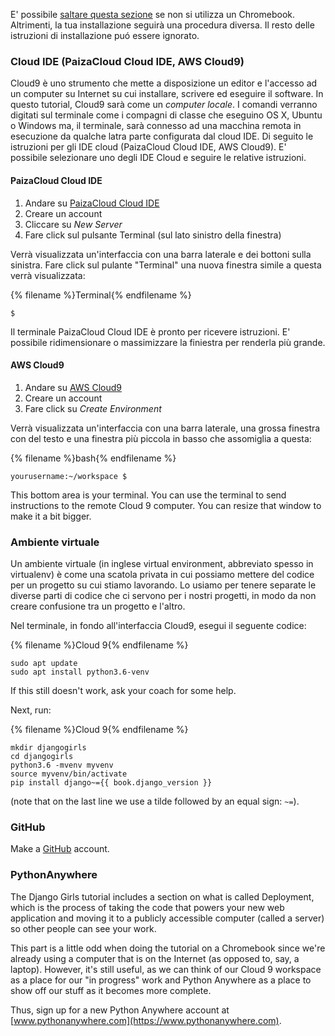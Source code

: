 E' possibile [saltare questa sezione](http://tutorial.djangogirls.org/en/installation/#install-python) se non si utilizza un Chromebook. Altrimenti, la tua installazione seguirà una procedura diversa. Il resto delle istruzioni di installazione puó essere ignorato.

### Cloud IDE (PaizaCloud Cloud IDE, AWS Cloud9)

Cloud9 è uno strumento che mette a disposizione un editor e l'accesso ad un computer su Internet su cui installare, scrivere ed eseguire il software. In questo tutorial, Cloud9 sarà come un *computer locale*. I comandi verranno digitati sul terminale come i compagni di classe che eseguino OS X, Ubuntu o Windows ma, il terminale, sarà connesso ad una macchina remota in esecuzione da qualche latra parte configurata dal cloud IDE. Di seguito le istruzioni per gli IDE cloud (PaizaCloud Cloud IDE, AWS Cloud9). E' possibile selezionare uno degli IDE Cloud e seguire le relative istruzioni.

#### PaizaCloud Cloud IDE

1. Andare su [PaizaCloud Cloud IDE](https://paiza.cloud/)
2. Creare un account
3. Cliccare su *New Server*
4. Fare click sul pulsante Terminal (sul lato sinistro della finestra)

Verrà visualizzata un'interfaccia con una barra laterale e dei bottoni sulla sinistra. Fare click sul pulante "Terminal" una nuova finestra simile a questa verrà visualizzata:

{% filename %}Terminal{% endfilename %}

    $
    

Il terminale PaizaCloud Cloud IDE è pronto per ricevere istruzioni. E' possibile ridimensionare o massimizzare la finiestra per renderla più grande.

#### AWS Cloud9

1. Andare su [AWS Cloud9](https://aws.amazon.com/cloud9/)
2. Creare un account
3. Fare click su *Create Environment*

Verrà visualizzata un'interfaccia con una barra laterale, una grossa finestra con del testo e una finestra più piccola in basso che assomiglia a questa:

{% filename %}bash{% endfilename %}

    yourusername:~/workspace $
    

This bottom area is your terminal. You can use the terminal to send instructions to the remote Cloud 9 computer. You can resize that window to make it a bit bigger.

### Ambiente virtuale

Un ambiente virtuale (in inglese virtual environment, abbreviato spesso in virtualenv) è come una scatola privata in cui possiamo mettere del codice per un progetto su cui stiamo lavorando. Lo usiamo per tenere separate le diverse parti di codice che ci servono per i nostri progetti, in modo da non creare confusione tra un progetto e l'altro.

Nel terminale, in fondo all'interfaccia Cloud9, esegui il seguente codice:

{% filename %}Cloud 9{% endfilename %}

    sudo apt update 
    sudo apt install python3.6-venv
    

If this still doesn't work, ask your coach for some help.

Next, run:

{% filename %}Cloud 9{% endfilename %}

    mkdir djangogirls
    cd djangogirls
    python3.6 -mvenv myvenv
    source myvenv/bin/activate
    pip install django~={{ book.django_version }}
    

(note that on the last line we use a tilde followed by an equal sign: `~=`).

### GitHub

Make a [GitHub](https://github.com) account.

### PythonAnywhere

The Django Girls tutorial includes a section on what is called Deployment, which is the process of taking the code that powers your new web application and moving it to a publicly accessible computer (called a server) so other people can see your work.

This part is a little odd when doing the tutorial on a Chromebook since we're already using a computer that is on the Internet (as opposed to, say, a laptop). However, it's still useful, as we can think of our Cloud 9 workspace as a place for our "in progress" work and Python Anywhere as a place to show off our stuff as it becomes more complete.

Thus, sign up for a new Python Anywhere account at [www.pythonanywhere.com](https://www.pythonanywhere.com).